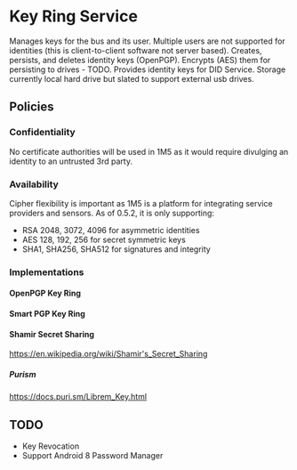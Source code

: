 # Key Ring Service
Manages keys for the bus and its user. 
Multiple users are not supported for identities (this is client-to-client software not server based).
Creates, persists, and deletes identity keys (OpenPGP). 
Encrypts (AES) them for persisting to drives - TODO.
Provides identity keys for DID Service.
Storage currently local hard drive but slated to support external usb drives.

## Policies
 
### Confidentiality
No certificate authorities will be used in 1M5 as it would require divulging an identity to an untrusted 3rd party.
 
### Availability
Cipher flexibility is important as 1M5 is a platform for integrating service providers and sensors.
As of 0.5.2, it is only supporting:

* RSA 2048, 3072, 4096 for asymmetric identities
* AES 128, 192, 256 for secret symmetric keys
* SHA1, SHA256, SHA512 for signatures and integrity

### Implementations

#### OpenPGP Key Ring

#### Smart PGP Key Ring

#### Shamir Secret Sharing
https://en.wikipedia.org/wiki/Shamir's_Secret_Sharing

##### Purism
https://docs.puri.sm/Librem_Key.html

## TODO
* Key Revocation
* Support Android 8 Password Manager